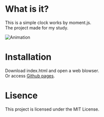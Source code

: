 # What is it?  
This is a simple clock works by moment.js.  
The project made for my study.  
  
![Animation](https://user-images.githubusercontent.com/57584264/120002558-eb521680-c00f-11eb-83db-834cce17882b.gif)  
  
# Installation  
Download index.html and open a web blowser.  
Or access [Github pages](https://ykaito39.github.io/web-mini-projects/moment/).  
  
# Lisence  
This project is licensed under the MIT License.  

